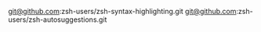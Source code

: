 git@github.com:zsh-users/zsh-syntax-highlighting.git
git@github.com:zsh-users/zsh-autosuggestions.git
